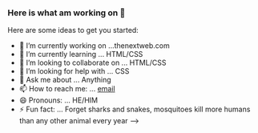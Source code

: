 ### Here is what am working on 👋


Here are some ideas to get you started:

- 🔭 I’m currently working on ...thenextweb.com 
- 🌱 I’m currently learning ... HTML/CSS
- 👯 I’m looking to collaborate on ... HTML/CSS
- 🤔 I’m looking for help with ... CSS
- 💬 Ask me about ... Anything
- 📫 How to reach me: ... [email](che.blancoo58@gmail.com)
- 😄 Pronouns: ... HE/HIM
- ⚡ Fun fact: ... Forget sharks and snakes, mosquitoes kill more humans than any other animal every year
-->
